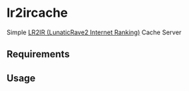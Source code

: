 lr2ircache
===
Simple [LR2IR (LunaticRave2 Internet Ranking)](http://www.dream-pro.info/~lavalse/LR2IR/search.cgi) Cache Server

## Requirements


## Usage
